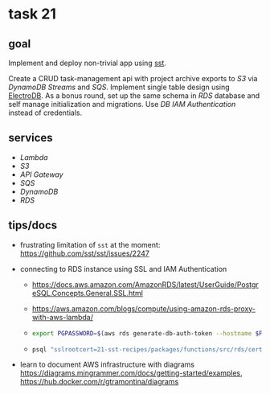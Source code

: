 # task 21

## goal

Implement and deploy non-trivial app using [sst](https://sst.dev/).

Create a CRUD task-management api with project archive exports to _S3_ via _DynamoDB Streams_ and _SQS_. Implement
single table design using [ElectroDB](https://electrodb.dev/). As a bonus round, set up the same schema in _RDS_
database and self manage initialization and migrations. Use _DB IAM Authentication_ instead of credentials.

## services

-   _Lambda_
-   _S3_
-   _API Gateway_
-   _SQS_
-   _DynamoDB_
-   _RDS_

## tips/docs

-   frustrating limitation of `sst` at the moment: https://github.com/sst/sst/issues/2247

-   connecting to RDS instance using SSL and IAM Authentication

    -   https://docs.aws.amazon.com/AmazonRDS/latest/UserGuide/PostgreSQL.Concepts.General.SSL.html
    -   https://aws.amazon.com/blogs/compute/using-amazon-rds-proxy-with-aws-lambda/

    -   ```bash
        export PGPASSWORD=$(aws rds generate-db-auth-token --hostname $PGHOST --port 5432 --region eu-central-1 --username $PGUSER)
        ```
    -   ```bash
        psql "sslrootcert=21-sst-recipes/packages/functions/src/rds/cert/eu-central-1-bundle.pem sslmode=verify-full"
        ```

-   learn to document AWS infrastructure with diagrams https://diagrams.mingrammer.com/docs/getting-started/examples, https://hub.docker.com/r/gtramontina/diagrams
